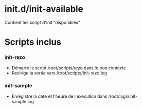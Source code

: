 
# init.d/init-available

Contient les script d'init "disponibles"

# Scripts inclus

### init-rezo

- Démarre le script /root/scripts/rezo dans le bon contexte
- Redirige la sortie vers /root/scripts/init-rezo.log

### init-sample

- Enregistre la date et l'heure de l'execution dans /root/logs/init-sample.log
